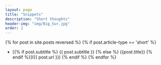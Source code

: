 ```yaml
---
layout: page
title: "Snippets"
description: "Short thoughts"
header-img: "img/Big_Sur.jpg"
order: 2 
---
```


{% for post in site.posts reversed %}
    {% if post.article-type == 'short' %}
* [{% if post.subtitle %} {{ post.subtitle }} {% else %} {{post.title}} {% endif %}]({{ post.url }})
    {% endif %}
{% endfor %}
